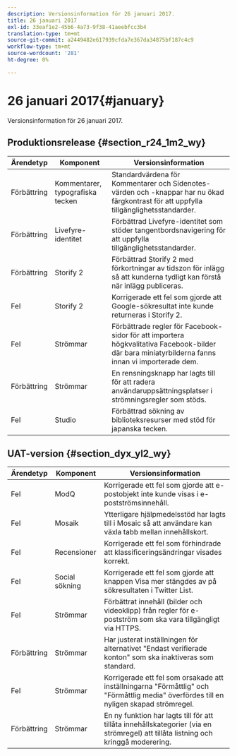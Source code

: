 ```yaml
---
description: Versionsinformation för 26 januari 2017.
title: 26 januari 2017
exl-id: 33eaf1e2-45b6-4a73-9f38-41aeebfcc3b4
translation-type: tm+mt
source-git-commit: a2449482e617939cfda7e367da34875bf187c4c9
workflow-type: tm+mt
source-wordcount: '281'
ht-degree: 0%

---
```


# 26 januari 2017{#january}

Versionsinformation för 26 januari 2017.

## Produktionsrelease {#section_r24_1m2_wy}

| Ärendetyp | Komponent | Versionsinformation |
|--- |--- |--- |
| Förbättring | Kommentarer, typografiska tecken | Standardvärdena för Kommentarer och Sidenotes-värden och -knappar har nu ökad färgkontrast för att uppfylla tillgänglighetsstandarder. |
| Förbättring | Livefyre-identitet | Förbättrad Livefyre-identitet som stöder tangentbordsnavigering för att uppfylla tillgänglighetsstandarder. |
| Förbättring | Storify 2 | Förbättrad Storify 2 med förkortningar av tidszon för inlägg så att kunderna tydligt kan förstå när inlägg publiceras. |
| Fel | Storify 2 | Korrigerade ett fel som gjorde att Google-sökresultat inte kunde returneras i Storify 2. |
| Fel | Strömmar | Förbättrade regler för Facebook-sidor för att importera högkvalitativa Facebook-bilder där bara miniatyrbilderna fanns innan vi importerade dem. |
| Förbättring | Strömmar | En rensningsknapp har lagts till för att radera användaruppsättningsplatser i strömningsregler som stöds. |
| Fel | Studio | Förbättrad sökning av biblioteksresurser med stöd för japanska tecken. |


## UAT-version {#section_dyx_yl2_wy}

| Ärendetyp | Komponent | Versionsinformation |
|--- |--- |--- |
| Fel | ModQ | Korrigerade ett fel som gjorde att e-postobjekt inte kunde visas i e-postströmsinnehåll. |
| Fel | Mosaik | Ytterligare hjälpmedelsstöd har lagts till i Mosaic så att användare kan växla tabb mellan innehållskort. |
| Fel | Recensioner | Korrigerade ett fel som förhindrade att klassificeringsändringar visades korrekt. |
| Fel | Social sökning | Korrigerade ett fel som gjorde att knappen Visa mer stängdes av på sökresultaten i Twitter List. |
| Fel | Strömmar | Förbättrat innehåll (bilder och videoklipp) från regler för e-postström som ska vara tillgängligt via HTTPS. |
| Förbättring | Strömmar | Har justerat inställningen för alternativet &quot;Endast verifierade konton&quot; som ska inaktiveras som standard. |
| Fel | Strömmar | Korrigerade ett fel som orsakade att inställningarna &quot;Förmåttlig&quot; och &quot;Förmåttlig media&quot; överfördes till en nyligen skapad strömregel. |
| Förbättring | Strömmar | En ny funktion har lagts till för att tillåta innehållskategorier (via en strömregel) att tillåta listning och kringgå moderering. |
